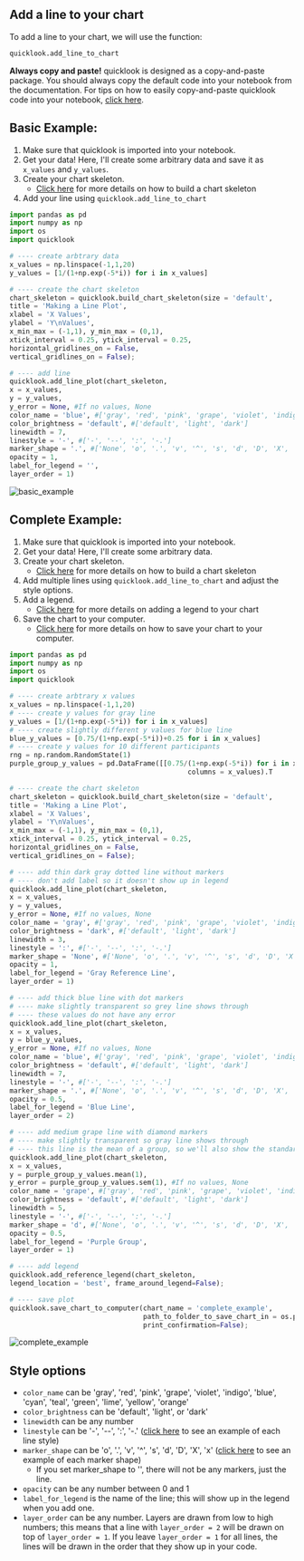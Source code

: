 ## Add a line to your chart
To add a line to your chart, we will use the function:
```python
quicklook.add_line_to_chart
```

**Always copy and paste!** quicklook is designed as a copy-and-paste package. You should always copy the default code into your notebook from the documentation.
For tips on how to easily copy-and-paste quicklook code into your notebook, [click here](https://github.com/alexdsbreslav/quicklook/blob/master/how_to_use_quicklook/copy_and_paste_quicklook_code.md). 

## Basic Example:
1. Make sure that quicklook is imported into your notebook.
2. Get your data! Here, I'll create some arbitrary data and save it as `x_values` and `y_values`.
3. Create your chart skeleton. 
    - [Click here](https://github.com/alexdsbreslav/quicklook/blob/master/how_to_use_quicklook/build_chart_skeleton.md) for more details on how to build a chart skeleton
4. Add your line using `quicklook.add_line_to_chart`

```python
import pandas as pd
import numpy as np
import os
import quicklook
```
```python
# ---- create arbtrary data
x_values = np.linspace(-1,1,20)
y_values = [1/(1+np.exp(-5*i)) for i in x_values]

# ---- create the chart skeleton
chart_skeleton = quicklook.build_chart_skeleton(size = 'default',
title = 'Making a Line Plot',
xlabel = 'X Values',
ylabel = 'Y\nValues',
x_min_max = (-1,1), y_min_max = (0,1),
xtick_interval = 0.25, ytick_interval = 0.25,
horizontal_gridlines_on = False,
vertical_gridlines_on = False);

# ---- add line
quicklook.add_line_plot(chart_skeleton,
x = x_values,
y = y_values,
y_error = None, #If no values, None
color_name = 'blue', #['gray', 'red', 'pink', 'grape', 'violet', 'indigo', 'blue', 'cyan', 'teal', 'green', 'lime', 'yellow', 'orange']
color_brightness = 'default', #['default', 'light', 'dark']
linewidth = 7,
linestyle = '-', #['-', '--', ':', '-.']
marker_shape = '.', #['None', 'o', '.', 'v', '^', 's', 'd', 'D', 'X', 'x']
opacity = 1,
label_for_legend = '',
layer_order = 1)
```
![basic_example](https://github.com/alexdsbreslav/quicklook/blob/master/images/plots/line/basic_example.png)

## Complete Example:
1. Make sure that quicklook is imported into your notebook.
2. Get your data! Here, I'll create some arbitrary data.
3. Create your chart skeleton. 
   - [Click here](https://github.com/alexdsbreslav/quicklook/blob/master/how_to_use_quicklook/build_chart_skeleton.md) for more details on how to build a chart skeleton
4. Add multiple lines using `quicklook.add_line_to_chart` and adjust the style options.
5. Add a legend.
   - [Click here](https://github.com/alexdsbreslav/quicklook/blob/master/how_to_use_quicklook/add_legend.md) for more details on adding a legend to your chart
6. Save the chart to your computer.
    - [Click here](https://github.com/alexdsbreslav/quicklook/blob/master/how_to_use_quicklook/save_chart_to_your_computer.md) for more details on how to save your chart to your computer.
```python
import pandas as pd
import numpy as np
import os
import quicklook
```
```python
# ---- create arbtrary x values
x_values = np.linspace(-1,1,20)
# ---- create y values for gray line
y_values = [1/(1+np.exp(-5*i)) for i in x_values]
# ---- create slightly different y values for blue line
blue_y_values = [0.75/(1+np.exp(-5*i))+0.25 for i in x_values]
# ---- create y values for 10 different participants
rng = np.random.RandomState(1)
purple_group_y_values = pd.DataFrame([[0.75/(1+np.exp(-5*i)) for i in x_values]+rng.uniform(-0.2,0.2,20) for i in range(10)],
                                            columns = x_values).T

# ---- create the chart skeleton
chart_skeleton = quicklook.build_chart_skeleton(size = 'default',
title = 'Making a Line Plot',
xlabel = 'X Values',
ylabel = 'Y\nValues',
x_min_max = (-1,1), y_min_max = (0,1),
xtick_interval = 0.25, ytick_interval = 0.25,
horizontal_gridlines_on = False,
vertical_gridlines_on = False);

# ---- add thin dark gray dotted line without markers
# ---- don't add label so it doesn't show up in legend
quicklook.add_line_plot(chart_skeleton,
x = x_values,
y = y_values,
y_error = None, #If no values, None
color_name = 'gray', #['gray', 'red', 'pink', 'grape', 'violet', 'indigo', 'blue', 'cyan', 'teal', 'green', 'lime', 'yellow', 'orange']
color_brightness = 'dark', #['default', 'light', 'dark']
linewidth = 3,
linestyle = ':', #['-', '--', ':', '-.']
marker_shape = 'None', #['None', 'o', '.', 'v', '^', 's', 'd', 'D', 'X', 'x']
opacity = 1,
label_for_legend = 'Gray Reference Line',
layer_order = 1)

# ---- add thick blue line with dot markers
# ---- make slightly transparent so grey line shows through
# ---- these values do not have any error
quicklook.add_line_plot(chart_skeleton,
x = x_values,
y = blue_y_values,
y_error = None, #If no values, None
color_name = 'blue', #['gray', 'red', 'pink', 'grape', 'violet', 'indigo', 'blue', 'cyan', 'teal', 'green', 'lime', 'yellow', 'orange']
color_brightness = 'default', #['default', 'light', 'dark']
linewidth = 7,
linestyle = '-', #['-', '--', ':', '-.']
marker_shape = '.', #['None', 'o', '.', 'v', '^', 's', 'd', 'D', 'X', 'x']
opacity = 0.5,
label_for_legend = 'Blue Line',
layer_order = 2)

# ---- add medium grape line with diamond markers
# ---- make slightly transparent so gray line shows through
# ---- this line is the mean of a group, so we'll also show the standard error
quicklook.add_line_plot(chart_skeleton,
x = x_values,
y = purple_group_y_values.mean(1),
y_error = purple_group_y_values.sem(1), #If no values, None
color_name = 'grape', #['gray', 'red', 'pink', 'grape', 'violet', 'indigo', 'blue', 'cyan', 'teal', 'green', 'lime', 'yellow', 'orange']
color_brightness = 'default', #['default', 'light', 'dark']
linewidth = 5,
linestyle = '-', #['-', '--', ':', '-.']
marker_shape = 'd', #['None', 'o', '.', 'v', '^', 's', 'd', 'D', 'X', 'x']
opacity = 0.5,
label_for_legend = 'Purple Group',
layer_order = 1)

# ---- add legend
quicklook.add_reference_legend(chart_skeleton,
legend_location = 'best', frame_around_legend=False);

# ---- save plot
quicklook.save_chart_to_computer(chart_name = 'complete_example', 
                                 path_to_folder_to_save_chart_in = os.path.join(os.path.abspath('images'), 'plots', 'line'),
                                 print_confirmation=False);
```
![complete_example](https://github.com/alexdsbreslav/quicklook/blob/master/images/plots/line/complete_example.png)

## Style options
- `color_name` can be 'gray', 'red', 'pink', 'grape', 'violet', 'indigo', 'blue', 'cyan', 'teal', 'green', 'lime', 'yellow', 'orange'
- `color_brightness` can be 'default', 'light', or 'dark'
- `linewidth` can be any number
- `linestyle` can be '-', '--', ':', '-.' ([click here](https://matplotlib.org/gallery/lines_bars_and_markers/line_styles_reference.html) to see an example of each line style)
- `marker_shape` can be 'o', '.', 'v', '^', 's', 'd', 'D', 'X', 'x' ([click here](https://matplotlib.org/api/markers_api.html) to see an example of each marker shape)
  - If you set marker_shape to '', there will not be any markers, just the line.
- `opacity` can be any number between 0 and 1
- `label_for_legend` is the name of the line; this will show up in the legend when you add one.
- `layer_order` can be any number. Layers are drawn from low to high numbers; this means that a line with `layer_order = 2` will be drawn on top of `layer_order = 1`. If you leave `layer_order = 1` for all lines, the lines will be drawn in the order that they show up in your code.
